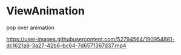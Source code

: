 # ViewAnimation
pop over animation


https://user-images.githubusercontent.com/52794564/190954881-dc1621a8-3a27-42b6-bc64-7d6571367d37.mp4

